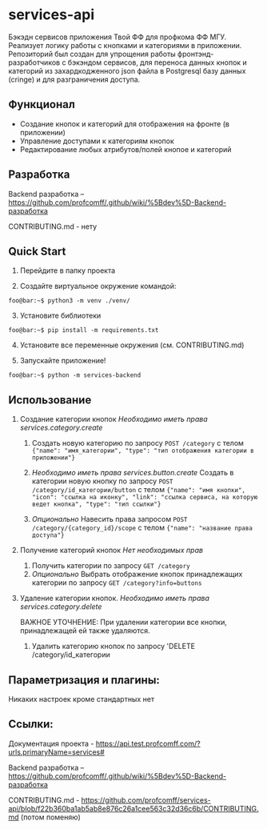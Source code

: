 # services-api

Бэкэдн сервисов приложения Твой ФФ для профкома ФФ МГУ. Реализует логику работы с кнопками и категориями в приложении.
Репозиторий был создан для упрощения работы фронтэнд-разработчиков с бэкэндом сервисов, для переноса данных кнопок и категорий из захардкодженного json файла в Postgresql базу данных (cringe) и для разграничения доступа.

## Функционал

- Создание кнопок и категорий для отображения на фронте (в приложении)
- Управление доступами к категориям кнопок
- Редактирование любых атрибутов/полей кнопое и категорий


## Разработка
Backend разработка – https://github.com/profcomff/.github/wiki/%5Bdev%5D-Backend-разработка

CONTRIBUTING.md - нету 

## Quick Start

1) Перейдите в папку проекта

2) Создайте виртуальное окружение командой:
```console
foo@bar:~$ python3 -m venv ./venv/
```
3) Установите библиотеки 
```console
foo@bar:~$ pip install -m requirements.txt
```
4) Установите все переменные окружения (см. CONTRIBUTING.md)

5) Запускайте приложение!
```console
foo@bar:~$ python -m services-backend
```


## Использование
1) Создание категории кнопок
*Необходимо иметь права services.category.create*
    1. Создать новую категорию по запросу `POST /category` с телом `{"name": "имя_категории", "type": "тип отображения категории в приложении"}`

    2. *Необходимо иметь права services.button.create* Создать в категории новую кнопку по запросу `POST /category/id_категории/button` с телом `{"name": "имя кнопки", "icon": "ссылка на иконку", "link": "ссылка сервиса, на которую ведет кнопка", "type": "тип ссылки"}`

    3. *Опционально* Навесить права запросом `POST /category/{category_id}/scope` с телом `{"name": "название права доступа"}`


2) Получение категорий кнопок
*Нет необходимых прав*
    1. Получить категории по запросу `GET /category`
    2. *Опционально* Выбрать отображение кнопок принадлежащих категории по запросу `GET /category?info=buttons`


3) Удаление категории кнопок. *Необходимо иметь права services.category.delete* 

    ВАЖНОЕ УТОЧНЕНИЕ: При удалении категории все кнопки, принадлежащей ей также удаляются.
    1. Удалить категорию кнопок по запросу 'DELETE /category/id_категории

## Параметризация и плагины:
Никаких настроек кроме стандартных нет

## Ссылки:
Документация проекта - https://api.test.profcomff.com/?urls.primaryName=services#

Backend разработка – https://github.com/profcomff/.github/wiki/%5Bdev%5D-Backend-разработка

CONTRIBUTING.md - https://github.com/profcomff/services-api/blob/f22b360ba1ab5ab8e876c26a1cee563c32d36c6b/CONTRIBUTING.md (потом поменяю)


